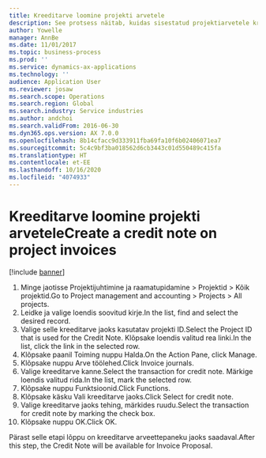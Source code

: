```yaml
---
title: Kreeditarve loomine projekti arvetele
description: See protsess näitab, kuidas sisestatud projektiarvetele kreeditarve luua.
author: Yowelle
manager: AnnBe
ms.date: 11/01/2017
ms.topic: business-process
ms.prod: ''
ms.service: dynamics-ax-applications
ms.technology: ''
audience: Application User
ms.reviewer: josaw
ms.search.scope: Operations
ms.search.region: Global
ms.search.industry: Service industries
ms.author: andchoi
ms.search.validFrom: 2016-06-30
ms.dyn365.ops.version: AX 7.0.0
ms.openlocfilehash: 8b14cfacc9d333911fba69fa10f6b02406071ea7
ms.sourcegitcommit: 5c4c9bf3ba018562d6cb3443c01d550489c415fa
ms.translationtype: HT
ms.contentlocale: et-EE
ms.lasthandoff: 10/16/2020
ms.locfileid: "4074933"
---
```

# <a name="create-a-credit-note-on-project-invoices"></a><span data-ttu-id="0b657-103">Kreeditarve loomine projekti arvetele</span><span class="sxs-lookup"><span data-stu-id="0b657-103">Create a credit note on project invoices</span></span>

[!include [banner](../../includes/banner.md)]

1. <span data-ttu-id="0b657-104">Minge jaotisse Projektijuhtimine ja raamatupidamine > Projektid > Kõik projektid.</span><span class="sxs-lookup"><span data-stu-id="0b657-104">Go to Project management and accounting > Projects > All projects.</span></span> 
2. <span data-ttu-id="0b657-105">Leidke ja valige loendis soovitud kirje.</span><span class="sxs-lookup"><span data-stu-id="0b657-105">In the list, find and select the desired record.</span></span> 
3. <span data-ttu-id="0b657-106">Valige selle kreeditarve jaoks kasutatav projekti ID.</span><span class="sxs-lookup"><span data-stu-id="0b657-106">Select the Project ID that is used for the Credit Note.</span></span> <span data-ttu-id="0b657-107">Klõpsake loendis valitud rea linki.</span><span class="sxs-lookup"><span data-stu-id="0b657-107">In the list, click the link in the selected row.</span></span> 
4. <span data-ttu-id="0b657-108">Klõpsake paanil Toiming nuppu Halda.</span><span class="sxs-lookup"><span data-stu-id="0b657-108">On the Action Pane, click Manage.</span></span> 
5. <span data-ttu-id="0b657-109">Klõpsake nuppu Arve töölehed.</span><span class="sxs-lookup"><span data-stu-id="0b657-109">Click Invoice journals.</span></span> 
6. <span data-ttu-id="0b657-110">Valige kreeditarve kanne.</span><span class="sxs-lookup"><span data-stu-id="0b657-110">Select the transaction for credit note.</span></span> <span data-ttu-id="0b657-111">Märkige loendis valitud rida.</span><span class="sxs-lookup"><span data-stu-id="0b657-111">In the list, mark the selected row.</span></span> 
7. <span data-ttu-id="0b657-112">Klõpsake nuppu Funktsioonid.</span><span class="sxs-lookup"><span data-stu-id="0b657-112">Click Functions.</span></span> 
8. <span data-ttu-id="0b657-113">Klõpsake käsku Vali kreeditarve jaoks.</span><span class="sxs-lookup"><span data-stu-id="0b657-113">Click Select for credit note.</span></span> 
9. <span data-ttu-id="0b657-114">Valige kreeditarve jaoks tehing, märkides ruudu.</span><span class="sxs-lookup"><span data-stu-id="0b657-114">Select the transaction for credit note by marking the check box.</span></span>
10. <span data-ttu-id="0b657-115">Klõpsake nuppu OK.</span><span class="sxs-lookup"><span data-stu-id="0b657-115">Click OK.</span></span> 

<span data-ttu-id="0b657-116">Pärast selle etapi lõppu on kreeditarve arveettepaneku jaoks saadaval.</span><span class="sxs-lookup"><span data-stu-id="0b657-116">After this step, the Credit Note will be available for Invoice Proposal.</span></span>
